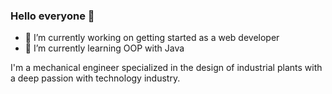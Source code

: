 ### Hello everyone 👋

- 🔭 I’m currently working on getting started as a web developer
- 🌱 I’m currently learning OOP with Java

I'm a mechanical engineer specialized in the design of industrial plants with a deep passion with technology industry.   
